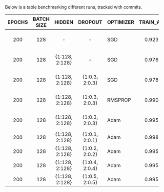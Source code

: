 Below is a table benchmarking different runs, tracked with commits.


| EPOCHS | BATCH SIZE |     HIDDEN     |    DROPOUT     | OPTIMIZER | TRAIN_ACC | VAL_ACC | TEST_ACC | TRAIN_LOSS | VAL_LOSS | TEST_LOSS |                                                         COMMIT                                                         |
|:------:|:----------:|:--------------:|:--------------:|-----------|:---------:|:-------:|:--------:|------------|----------|-----------|:----------------------------------------------------------------------------------------------------------------------:|
|  200   |    128     |       -        |       -        | SGD       |  0.9231   | 0.9230  |  0.9225  | 0.2763     | 0.2754   | 0.2774    | https://github.com/mach-12/tensorflow-learning-path/blob/3863b5c20b92151de0227e8a1e5a04552119d278/Chapter-1/2-MNIST.py |
|  200   |    128     | {1:128, 2:128} |       -        | SGD       |  0.9765   | 0.9754  |  0.9765  | 0.0166     | 0.0909   | 0.0825    | https://github.com/mach-12/tensorflow-learning-path/blob/3a90ca19e395cfa6b987056997024fc44563cd4e/Chapter-1/2-MNIST.py |
|  200   |    128     | {1:128, 2:128} | {1:0.3, 2:0.3} | SGD       |  0.9780   | 0.9761  |  0.9775  | 0.0733     | 0.0796   | 0.0733    | https://github.com/mach-12/tensorflow-learning-path/blob/79517aef566c9ec7f8a60c7e8b7ab87972efae88/Chapter-1/2-MNIST.py |
|  200   |    128     | {1:128, 2:128} | {1:0.3, 2:0.3} | RMSPROP   |  0.9901   | 0.9781  |  0.9774  | 0.0506     | 0.3108   | 0.3037    | https://github.com/mach-12/tensorflow-learning-path/blob/d88b97f074f1e0577e14299fbb57b9b23b66d99b/Chapter-1/2-MNIST.py |
|  200   |    128     | {1:128, 2:128} | {1:0.3, 2:0.3} | Adam      |  0.9950   | 0.9797  |  0.9798  | 0.0172     | 0.1259   | 0.1299    | https://github.com/mach-12/tensorflow-learning-path/blob/6ccbb91552a345356a7710c5bd3cb6202e63fa44/Chapter-1/2-MNIST.py |
|  200   |    128     | {1:128, 2:128} | {1:0.1, 2:0.1} | Adam      |  0.9986   | 0.9799  |  0.9810  | 0.00522     | 0.1699   | 0.1600    |                                                                                                                        |
|  200   |    128     | {1:128, 2:128} | {1:0.2, 2:0.2} | Adam      |  0.9950   | 0.9797  |  0.9798  | 0.0172     | 0.1259   | 0.1299    |                                                                                                                        |
|  200   |    128     | {1:128, 2:128} | {1:0.4, 2:0.4} | Adam      |  0.9950   | 0.9797  |  0.9798  | 0.0172     | 0.1259   | 0.1299    |                                                                                                                        |
|  200   |    128     | {1:128, 2:128} | {1:0.5, 2:0.5} | Adam      |  0.9950   | 0.9797  |  0.9798  | 0.0172     | 0.1259   | 0.1299    |                                                                                                                        |
